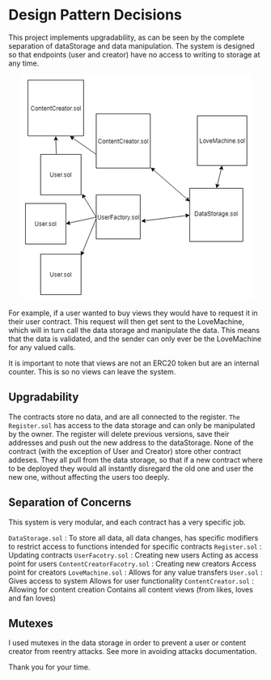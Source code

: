 # Design Pattern Decisions

This project implements upgradability, as can be seen by the complete separation of dataStorage and data manipulation. 
The system is designed so that endpoints (user and creator) have no access to writing to storage at any time. 

<p align="center">  
  <img
   src="https://github.com/Nicca42/MVP/blob/master/img/systemArchitecture.png" alt="Sequence Diagram of User creation"/>
  <br>
</p>

For example, if a user wanted to buy views they would have to request it in their user contract. 
This request will then get sent to the LoveMachine, which will in turn call the data storage and manipulate the data. 
This means that the data is validated, and the sender can only ever be the LoveMachine for any valued calls. 

It is important to note that views are not an ERC20 token but are an internal counter. This is so no views can leave the system. 

## Upgradability 
The contracts store no data, and are all connected to the register. `The Register.sol` has access to the data storage and can only be manipulated by the owner. The register will delete previous versions, save their addresses and push out the new address to the dataStorage. 
None of the contract (with the exception of User and Creator) store other contract addeses. They all pull from the data storage, so that if a new contract where to be deployed they would all instantly disregard the old one and user the new one, without affecting the users too deeply. 

## Separation of Concerns
This system is very modular, and each contract has a very specific job. 

  `DataStorage.sol` : To store all data, 
                      all data changes,
                      has specific modifiers to restrict access to functions intended for specific contracts
  `Register.sol`    : Updating contracts
  `UserFacotry.sol` : Creating new users 
                      Acting as access point for users
  `ContentCreatorFacotry.sol` : Creating new creators
                                Access point for creators
  `LoveMachine.sol` : Allows for any value transfers
  `User.sol` : Gives access to system
               Allows for user functionality
  `ContentCreator.sol` : Allowing for content creation
                         Contains all content views (from likes, loves and fan loves)

## Mutexes
I used mutexes in the data storage in order to prevent a user or content creator from reentry attacks. See more in avoiding attacks documentation. 

Thank you for your time.



